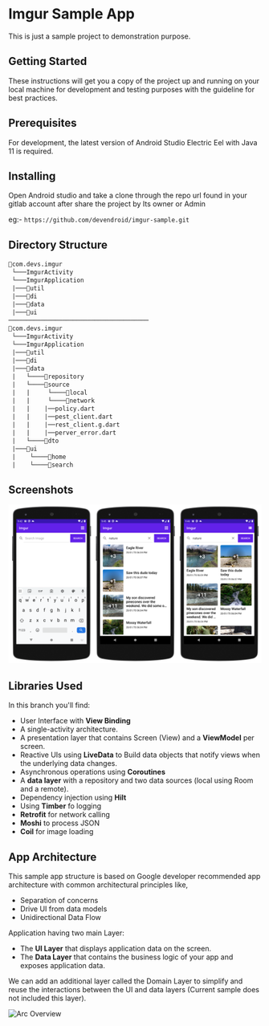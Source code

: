 # Imgur Sample App #
This is just a sample project to demonstration purpose.

## Getting Started
These instructions will get you a copy of the project up and running on your local machine for development and testing purposes with the guideline for best practices.

## Prerequisites
For development, the latest version of Android Studio Electric Eel with Java 11 is required.

## Installing
Open Android studio and take a clone through the repo url found in your gitlab account after share the project by Its owner or Admin 

eg:- `https://github.com/devendroid/imgur-sample.git`

## Directory Structure
```
📂com.devs.imgur
 └───ImgurActivity
 └───ImgurApplication
 |───📂util  
 |───📂di  
 |───📂data
 |───📂ui
─────────────────────────────────────── 
📂com.devs.imgur
 └───ImgurActivity
 └───ImgurApplication
 |───📂util  
 |───📂di  
 |───📂data
 |   └────📂repository
 |   └────📂source 
 |   |     └────📂local 
 |   |     └────📂network 
 |   |    |──policy.dart
 |   |    |──pest_client.dart
 |   |    |──rest_client.g.dart
 |   |    |──perver_error.dart 
 |   └────📂dto
 |───📂ui
 |    └────📂home
 |    └────📂search 
```

## Screenshots

<img src="screenshots/screenshots.png" alt="Screenshot">

## Libraries Used
In this branch you'll find:
* User Interface with **View Binding**
* A single-activity architecture.
* A presentation layer that contains Screen (View) and a **ViewModel** per screen.
* Reactive UIs using **LiveData** to Build data objects that notify views when the underlying data changes.
* Asynchronous operations using **Coroutines**
* A **data layer** with a repository and two data sources (local using Room and a remote).
* Dependency injection using **Hilt**
* Using **Timber** fo logging
* **Retrofit** for network calling
* **Moshi** to process JSON
* **Coil** for image loading

## App Architecture
This sample app structure is based on Google developer recommended app architecture with common architectural principles like,  
- Separation of concerns
- Drive UI from data models
- Unidirectional Data Flow  

Application having two main Layer:  
- The **UI Layer** that displays application data on the screen.
- The **Data Layer** that contains the business logic of your app and exposes application data.

We can add an additional layer called the Domain Layer to simplify and reuse the interactions between the UI and data layers (Current sample does not included this layer).

![Arc Overview](https://developer.android.com/static/topic/libraries/architecture/images/mad-arch-overview.png)

